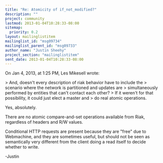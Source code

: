 ```yaml
---
title: "Re: Atomicity of if_not_modified?"
description: ""
project: community
lastmod: 2013-01-04T10:28:33-08:00
sitemap:
  priority: 0.2
layout: mailinglistitem
mailinglist_id: "msg09734"
mailinglist_parent_id: "msg09733"
author_name: "Justin Sheehy"
project_section: "mailinglistitem"
sent_date: 2013-01-04T10:28:33-08:00
---
```


On Jan 4, 2013, at 1:25 PM, Les Mikesell wrote:

&gt; And, doesn't every description of riak behavior have to include the
&gt; scenario where the network is partitioned and updates are
&gt; simultaneously performed by entities that can't contact each other?
&gt; If it weren't for that possibility, it could just elect a master and
&gt; do real atomic operations.

Yes, absolutely.

There are no atomic compare-and-set operations available from Riak, regardless 
of headers and R/W values.

Conditional HTTP requests are present because they are "free" due to 
Webmachine, and they are sometimes useful, but should not be seen as 
semantically very different from the client doing a read itself to decide 
whether to write.

-Justin

